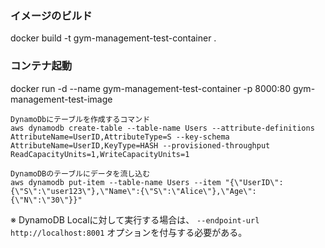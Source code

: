 
### イメージのビルド

docker build -t gym-management-test-container .

### コンテナ起動

docker run -d --name gym-management-test-container -p 8000:80 gym-management-test-image

```
DynamoDbにテーブルを作成するコマンド
aws dynamodb create-table --table-name Users --attribute-definitions AttributeName=UserID,AttributeType=S --key-schema AttributeName=UserID,KeyType=HASH --provisioned-throughput ReadCapacityUnits=1,WriteCapacityUnits=1
```

```
DynamoDBのテーブルにデータを流し込む
aws dynamodb put-item --table-name Users --item "{\"UserID\":{\"S\":\"user123\"},\"Name\":{\"S\":\"Alice\"},\"Age\":{\"N\":\"30\"}}"
```
※ DynamoDB Localに対して実行する場合は、 `--endpoint-url http://localhost:8001` オプションを付与する必要がある。

